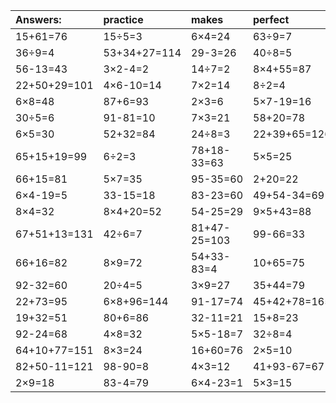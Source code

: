 | Answers: | practice | makes | perfect | ! |
| :--- | :--- | :--- | :--- | :--- |
| 15+61=76 | 15÷5=3 | 6×4=24 | 63÷9=7 | 2×6=12 | 
| 36÷9=4 | 53+34+27=114 | 29-3=26 | 40÷8=5 | 3×7=21 | 
| 56-13=43 | 3×2-4=2 | 14÷7=2 | 8×4+55=87 | 81÷9=9 | 
| 22+50+29=101 | 4×6-10=14 | 7×2=14 | 8÷2=4 | 21÷7=3 | 
| 6×8=48 | 87+6=93 | 2×3=6 | 5×7-19=16 | 48÷6=8 | 
| 30÷5=6 | 91-81=10 | 7×3=21 | 58+20=78 | 97+30+59=186 | 
| 6×5=30 | 52+32=84 | 24÷8=3 | 22+39+65=126 | 65+20=85 | 
| 65+15+19=99 | 6÷2=3 | 78+18-33=63 | 5×5=25 | 59+23=82 | 
| 66+15=81 | 5×7=35 | 95-35=60 | 2+20=22 | 50-19=31 | 
| 6×4-19=5 | 33-15=18 | 83-23=60 | 49+54-34=69 | 6+21=27 | 
| 8×4=32 | 8×4+20=52 | 54-25=29 | 9×5+43=88 | 87+73+61=221 | 
| 67+51+13=131 | 42÷6=7 | 81+47-25=103 | 99-66=33 | 43+64-76=31 | 
| 66+16=82 | 8×9=72 | 54+33-83=4 | 10+65=75 | 15÷3=5 | 
| 92-32=60 | 20÷4=5 | 3×9=27 | 35+44=79 | 76+14=90 | 
| 22+73=95 | 6×8+96=144 | 91-17=74 | 45+42+78=165 | 11+85=96 | 
| 19+32=51 | 80+6=86 | 32-11=21 | 15+8=23 | 27÷9=3 | 
| 92-24=68 | 4×8=32 | 5×5-18=7 | 32÷8=4 | 23+39=62 | 
| 64+10+77=151 | 8×3=24 | 16+60=76 | 2×5=10 | 8×5-25=15 | 
| 82+50-11=121 | 98-90=8 | 4×3=12 | 41+93-67=67 | 4×6=24 | 
| 2×9=18 | 83-4=79 | 6×4-23=1 | 5×3=15 | 64÷8=8 | 
